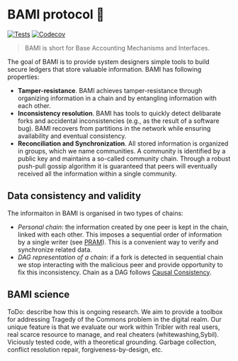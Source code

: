 # BAMI protocol 🍜 

[![Tests](https://github.com/grimadas/python-project/workflows/Tests/badge.svg)](https://github.com/grimadas/python-project/actions?workflow=Tests)
[![Codecov](https://codecov.io/gh/grimadas/python-project/branch/master/graph/badge.svg)](https://codecov.io/gh/grimadas/python-project)

 >  BAMI is short for Base Accounting Mechanisms and Interfaces. 

The goal of BAMI is to provide system designers simple tools to build secure ledgers that store valuable information. BAMI has following properties:
* **Tamper-resistance**. BAMI achieves tamper-resistance through organizing information in a chain and by entangling information with each other.
* **Inconsistency resolution**. BAMI has tools to quickly detect delibarate forks and accidental inconsistencies (e.g., as the result of a software bug). BAMI recovers from partitions in the network while ensuring availability and eventual consistency.
* **Reconciliation and Synchronization**. All stored information is organized in groups, which we name communities. A community is identified by a public key and maintains a so-called community chain. Through a robust push-pull gossip algorithm it is guaranteed that peers will eventually received all the information within a single community.


## Data consistency and validity 


The informaiton in BAMI is organised in two types of chains:
 - *Personal chain*: the information created by one peer is kept in the chain, linked with each other. This imposes a sequential order of information by a single writer (see [PRAM](https://jepsen.io/consistency/models/pram)). This is a convenient way to verify and synchronize related data.
 - *DAG representation of a chain*: if a fork is detected in sequential chain we stop interacting with the malicious peer and provide opportunity to fix this inconsistency. Chain as a DAG follows [Causal Consistency](https://jepsen.io/consistency/models/causal).
 
## BAMI science

ToDo: describe how this is ongoing research. We aim to provide a toolbox for addressing Tragedy of the Commons problem in the digital realm. Our unique feature is that we evaluate our work within Tribler with real users, real scarce resource to manage, and real cheaters (whitewashing,Sybil). Viciously tested code, with a theoretical grounding. Garbage collection, conflict resolution repair, forgiveness-by-design, etc.
